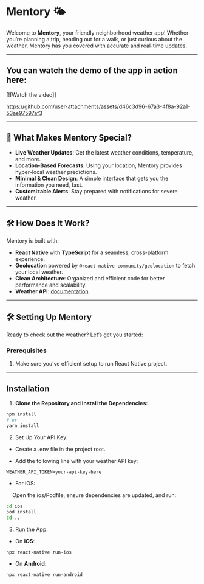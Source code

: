 # Mentory 🌤️

Welcome to **Mentory**, your friendly neighborhood weather app! Whether you’re planning a trip, heading out for a walk, or just curious about the weather, Mentory has you covered with accurate and real-time updates.

---

## You can watch the demo of the app in action here:

[![Watch the video]]

https://github.com/user-attachments/assets/d46c3d96-67a3-4f8a-92a1-53ae97597af3



---

## 🚀 What Makes Mentory Special?

- **Live Weather Updates**: Get the latest weather conditions, temperature, and more.
- **Location-Based Forecasts**: Using your location, Mentory provides hyper-local weather predictions.
- **Minimal & Clean Design**: A simple interface that gets you the information you need, fast.
- **Customizable Alerts**: Stay prepared with notifications for severe weather.

---

## 🛠 How Does It Work?

Mentory is built with:

- **React Native** with **TypeScript** for a seamless, cross-platform experience.
- **Geolocation** powered by `@react-native-community/geolocation` to fetch your local weather.
- **Clean Architecture**: Organized and efficient code for better performance and scalability.
- **Weather API**: [documentation](https://www.weatherapi.com/)

---

## 🛠 Setting Up Mentory

Ready to check out the weather? Let’s get you started:

### Prerequisites

1. Make sure you’ve efficient setup to run React Native project.

---

## Installation

1. **Clone the Repository and Install the Dependencies:**

```bash
npm install
# or
yarn install
```

2. Set Up Your API Key:

- Create a .env file in the project root.

- Add the following line with your weather API key:

```
WEATHER_API_TOKEN=your-api-key-here
```

- For iOS:

&nbsp;&nbsp;&nbsp;&nbsp;Open the ios/Podfile, ensure dependencies are updated, and run:

```bash
cd ios
pod install
cd ..
```

3. Run the App:

- On **iOS**:

```bash
npx react-native run-ios
```

- On **Android**:

```bash
npx react-native run-android
```
